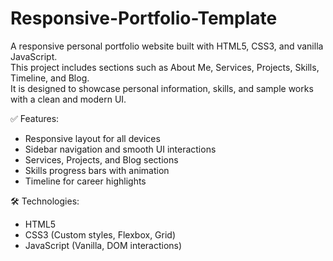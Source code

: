 # Responsive-Portfolio-Template
A responsive personal portfolio website built with HTML5, CSS3, and vanilla JavaScript.  
This project includes sections such as About Me, Services, Projects, Skills, Timeline, and Blog.  
It is designed to showcase personal information, skills, and sample works with a clean and modern UI.  

✅ Features:
- Responsive layout for all devices  
- Sidebar navigation and smooth UI interactions  
- Services, Projects, and Blog sections  
- Skills progress bars with animation  
- Timeline for career highlights  

🛠️ Technologies:  
- HTML5  
- CSS3 (Custom styles, Flexbox, Grid)  
- JavaScript (Vanilla, DOM interactions)  
 
